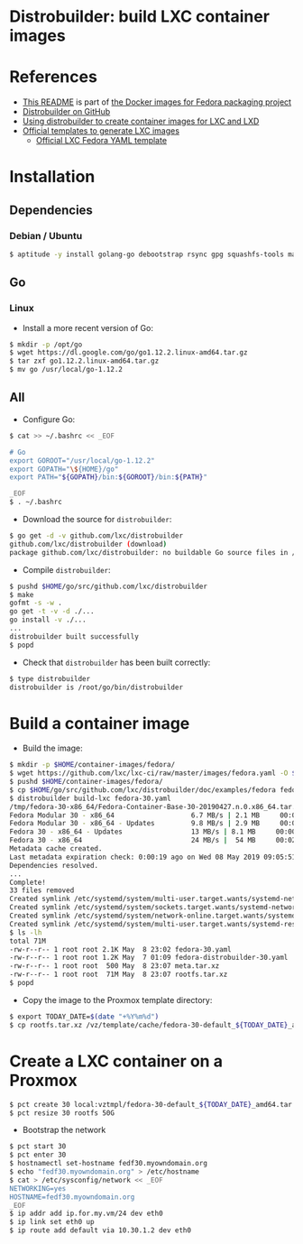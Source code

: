 Distrobuilder: build LXC container images
=========================================

# References
* [This README](https://github.com/fedorapackaging/docker-images/blob/master/distrobuilder)
  is part of
  [the Docker images for Fedora packaging project](https://github.com/fedorapackaging/docker-images)
* [Distrobuilder on GitHub](https://github.com/lxc/distrobuilder)
* [Using distrobuilder to create container images for LXC and LXD](https://blog.simos.info/using-distrobuilder-to-create-container-images-for-lxc-and-lxd/)
* [Official templates to generate LXC images](https://github.com/lxc/lxc-ci/tree/master/images)
  + [Official LXC Fedora YAML template](https://github.com/lxc/lxc-ci/blob/master/images/fedora.yaml)

# Installation

## Dependencies

### Debian / Ubuntu
```bash
$ aptitude -y install golang-go debootstrap rsync gpg squashfs-tools make gcc
```

## Go

### Linux
* Install a more recent version of Go:
```bash
$ mkdir -p /opt/go
$ wget https://dl.google.com/go/go1.12.2.linux-amd64.tar.gz
$ tar zxf go1.12.2.linux-amd64.tar.gz
$ mv go /usr/local/go-1.12.2
```

## All
* Configure Go:
```bash
$ cat >> ~/.bashrc << _EOF

# Go
export GOROOT="/usr/local/go-1.12.2"
export GOPATH="\${HOME}/go"
export PATH="${GOPATH}/bin:${GOROOT}/bin:${PATH}"

_EOF
$ . ~/.bashrc
```

* Download the source for `distrobuilder`:
```bash
$ go get -d -v github.com/lxc/distrobuilder
github.com/lxc/distrobuilder (download)
package github.com/lxc/distrobuilder: no buildable Go source files in /root/go/src/github.com/lxc/distrobuilder
```

* Compile `distrobuilder`:
```bash
$ pushd $HOME/go/src/github.com/lxc/distrobuilder
$ make
gofmt -s -w .
go get -t -v -d ./...
go install -v ./...
...
distrobuilder built successfully
$ popd
```

* Check that `distrobuilder` has been built correctly:
```bash
$ type distrobuilder
distrobuilder is /root/go/bin/distrobuilder
```

# Build a container image
* Build the image:
```bash
$ mkdir -p $HOME/container-images/fedora/
$ wget https://github.com/lxc/lxc-ci/raw/master/images/fedora.yaml -O $HOME/container-images/fedora/fedora-30.yaml
$ pushd $HOME/container-images/fedora/
$ cp $HOME/go/src/github.com/lxc/distrobuilder/doc/examples/fedora fedora-distrobuilder.yaml
$ distrobuilder build-lxc fedora-30.yaml
/tmp/fedora-30-x86_64/Fedora-Container-Base-30-20190427.n.0.x86_64.tar.xz: 100% (14.65MB/s)
Fedora Modular 30 - x86_64                   6.7 MB/s | 2.1 MB     00:00    
Fedora Modular 30 - x86_64 - Updates         9.8 MB/s | 2.9 MB     00:00    
Fedora 30 - x86_64 - Updates                 13 MB/s | 8.1 MB     00:00    
Fedora 30 - x86_64                           24 MB/s |  54 MB     00:02    
Metadata cache created.
Last metadata expiration check: 0:00:19 ago on Wed 08 May 2019 09:05:51 PM UTC.
Dependencies resolved.
...
Complete!
33 files removed
Created symlink /etc/systemd/system/multi-user.target.wants/systemd-networkd.service → /usr/lib/systemd/system/systemd-networkd.service.
Created symlink /etc/systemd/system/sockets.target.wants/systemd-networkd.socket → /usr/lib/systemd/system/systemd-networkd.socket.
Created symlink /etc/systemd/system/network-online.target.wants/systemd-networkd-wait-online.service → /usr/lib/systemd/system/systemd-networkd-wait-online.service.
Created symlink /etc/systemd/system/multi-user.target.wants/systemd-resolved.service → /usr/lib/systemd/system/systemd-resolved.service.
$ ls -lh
total 71M
-rw-r--r-- 1 root root 2.1K May  8 23:02 fedora-30.yaml
-rw-r--r-- 1 root root 1.2K May  7 01:09 fedora-distrobuilder-30.yaml
-rw-r--r-- 1 root root  500 May  8 23:07 meta.tar.xz
-rw-r--r-- 1 root root  71M May  8 23:07 rootfs.tar.xz
$ popd
```

* Copy the image to the Proxmox template directory:
```bash
$ export TODAY_DATE=$(date "+%Y%m%d")
$ cp rootfs.tar.xz /vz/template/cache/fedora-30-default_${TODAY_DATE}_amd64.tar.xz
```

# Create a LXC container on a Proxmox
```bash
$ pct create 30 local:vztmpl/fedora-30-default_${TODAY_DATE}_amd64.tar.xz --arch amd64 --cores 8 --hostname fedf30.myowndomain.org --memory 65536 --swap 65536 --net0 name=eth0,bridge=vmbr0,firewall=1,gw=ip.of.my.gw,ip=ip.for.my.vm/32,type=veth --onboot 1 --ostype unmanaged
$ pct resize 30 rootfs 50G
```

* Bootstrap the network
```bash
$ pct start 30
$ pct enter 30
$ hostnamectl set-hostname fedf30.myowndomain.org
$ echo "fedf30.myowndomain.org" > /etc/hostname
$ cat > /etc/sysconfig/network << _EOF
NETWORKING=yes
HOSTNAME=fedf30.myowndomain.org
_EOF
$ ip addr add ip.for.my.vm/24 dev eth0
$ ip link set eth0 up
$ ip route add default via 10.30.1.2 dev eth0
```


